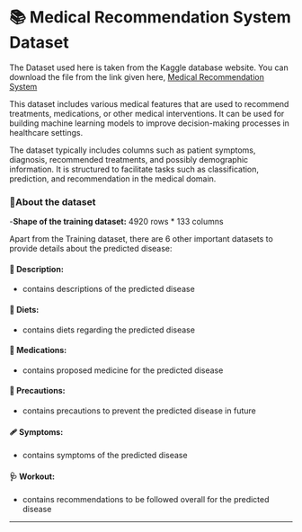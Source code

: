 # 📚 Medical Recommendation System Dataset 

The Dataset used here is taken from the Kaggle database website. You can download the file from the link given here, [Medical Recommendation System](https://www.kaggle.com/datasets/noorsaeed/medicine-recommendation-system-dataset)

This dataset includes various medical features that are used to recommend treatments, medications, or other medical interventions. It can be used for building machine learning models to improve decision-making processes in healthcare settings.

The dataset typically includes columns such as patient symptoms, diagnosis, recommended treatments, and possibly demographic information. It is structured to facilitate tasks such as classification, prediction, and recommendation in the medical domain.

### 🧵About the dataset

-**Shape of the training dataset:** 4920 rows * 133 columns

Apart from the Training dataset, there are 6 other important datasets to provide details about the predicted disease:

#### 🧾 Description:
-  contains descriptions of the predicted disease

#### 🥣 Diets:
-  contains diets regarding the predicted disease

#### 💊 Medications:
-  contains proposed medicine for the predicted disease

#### 🚫 Precautions:
-  contains precautions to prevent the predicted disease in future

#### 🩹 Symptoms:
-  contains symptoms of the predicted disease

#### 🩺 Workout:
-  contains recommendations to be followed overall for the predicted disease

---